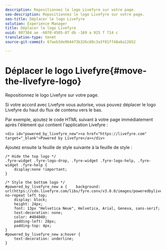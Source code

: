```yaml
---
description: Repositionnez le logo Livefyre sur votre page.
seo-description: Repositionnez le logo Livefyre sur votre page.
seo-title: Déplacer le logo Livefyre
solution: Experience Manager
title: Déplacer le logo Livefyre
uuid: 807304 ae -6070-4505-87 db -169 a 925 f 714 c
translation-type: tm+mt
source-git-commit: 67aeb3de964473b326c88c3a3f81ff48a6a12652

---
```



# Déplacer le logo Livefyre{#move-the-livefyre-logo}

Repositionnez le logo Livefyre sur votre page.

Si votre accord avec Livefyre vous autorise, vous pouvez déplacer le logo Livefyre du haut du flux de contenu vers le bas.

Par exemple, ajoutez le code HTML suivant à votre page immédiatement après l'élément qui contient l'application Livefyre :

```
<div id="powered_by_livefyre_new"><a href="https://livefyre.com" target="_blank">Powered by Livefyre</a></div>
```

Ajoutez ensuite la feuille de style suivante à la feuille de style :

```
/* Hide the top logo */ 
.fyre-widget .fyre-logo-drop, .fyre-widget .fyre-logo-help, .fyre-widget .fyre-help { 
    display:none !important; 
} 
  
/* Style the bottom logo */ 
#powered_by_livefyre_new a {    background: url(https://cdn.livefyre.com/libs/fyre.conv/v3.0.0/images/poweredbylivefyre.png) no-repeat left top; 
    display: block; 
    height: 24px; 
    font: 13px "Helvetica Neue", Helvetica, Arial, Geneva, sans-serif; 
    text-decoration: none; 
    color: #404040; 
    padding-left: 28px; 
    padding-top: 4px; 
} 
#powered_by_livefyre_new a:hover { 
    text-decoration: underline; 
}
```

